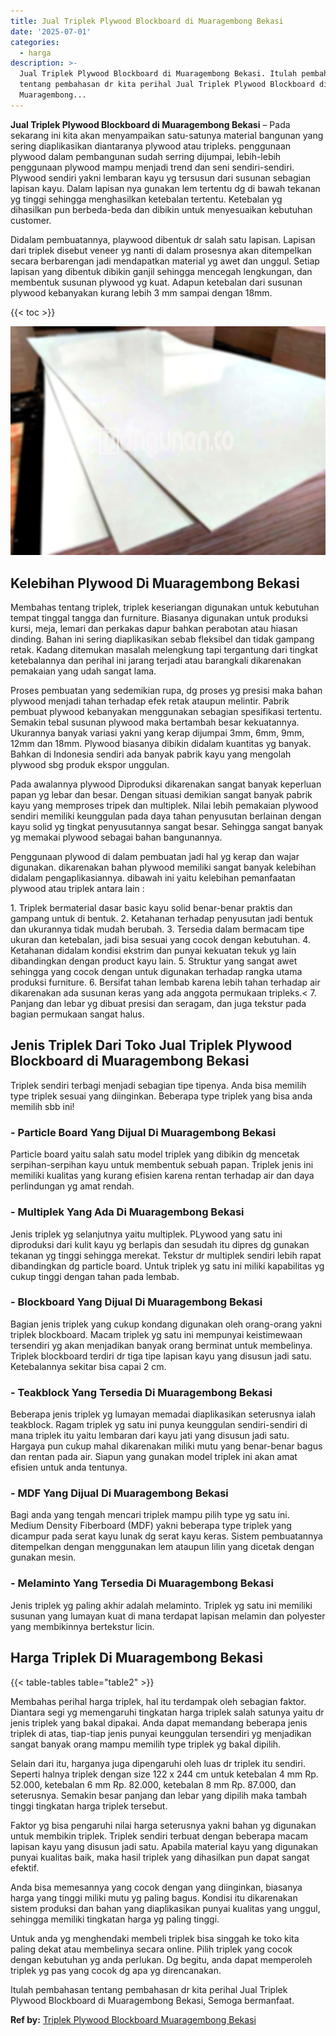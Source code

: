 ```yaml
---
title: Jual Triplek Plywood Blockboard di Muaragembong Bekasi
date: '2025-07-01'
categories:
  - harga
description: >-
  Jual Triplek Plywood Blockboard di Muaragembong Bekasi. Itulah pembahasan
  tentang pembahasan dr kita perihal Jual Triplek Plywood Blockboard di
  Muaragembong...
---
```


**Jual Triplek Plywood Blockboard di Muaragembong Bekasi** – Pada sekarang ini kita akan menyampaikan satu-satunya material bangunan yang sering diaplikasikan diantaranya plywood atau tripleks. penggunaan plywood dalam pembangunan sudah serring dijumpai, lebih-lebih penggunaan plywood mampu menjadi trend dan seni sendiri-sendiri. Plywood sendiri yakni lembaran kayu yg tersusun dari susunan sebagian lapisan kayu. Dalam lapisan nya gunakan lem tertentu dg di bawah tekanan yg tinggi sehingga menghasilkan ketebalan tertentu. Ketebalan yg dihasilkan pun berbeda-beda dan dibikin untuk menyesuaikan kebutuhan customer.

Didalam pembuatannya, playwood dibentuk dr salah satu lapisan. Lapisan dari triplek disebut veneer yg nanti di dalam prosesnya akan ditempelkan secara berbarengan jadi mendapatkan material yg awet dan unggul. Setiap lapisan yang dibentuk dibikin ganjil sehingga mencegah lengkungan, dan membentuk susunan plywood yg kuat. Adapun ketebalan dari susunan plywood kebanyakan kurang lebih 3 mm sampai dengan 18mm.

{{< toc >}}

![Jual Triplek Plywood Blockboard di Muaragembong Bekasi](/images/jual-triplek-murah-43.png)

## Kelebihan Plywood Di Muaragembong Bekasi

Membahas tentang triplek, triplek keseriangan digunakan untuk kebutuhan tempat tinggal tangga dan furniture. Biasanya digunakan untuk produksi kursi, meja, lemari dan perkakas dapur bahkan perabotan atau hiasan dinding. Bahan ini sering diaplikasikan sebab fleksibel dan tidak gampang retak. Kadang ditemukan masalah melengkung tapi tergantung dari tingkat ketebalannya dan perihal ini jarang terjadi atau barangkali dikarenakan pemakaian yang udah sangat lama.

Proses pembuatan yang sedemikian rupa, dg proses yg presisi maka bahan plywood menjadi tahan terhadap efek retak ataupun melintir. Pabrik pembuat plywood kebanyakan menggunakan sebagian spesifikasi tertentu. Semakin tebal susunan plywood maka bertambah besar kekuatannya. Ukurannya banyak variasi yakni yang kerap dijumpai 3mm, 6mm, 9mm, 12mm dan 18mm. Plywood biasanya dibikin didalam kuantitas yg banyak. Bahkan di Indonesia sendiri ada banyak pabrik kayu yang mengolah plywood sbg produk ekspor unggulan.

Pada awalannya plywood Diproduksi dikarenakan sangat banyak keperluan papan yg lebar dan besar. Dengan situasi demikian sangat banyak pabrik kayu yang memproses tripek dan multiplek. Nilai lebih pemakaian plywood sendiri memiliki keunggulan pada daya tahan penyusutan berlainan dengan kayu solid yg tingkat penyusutannya sangat besar. Sehingga sangat banyak yg memakai plywood sebagai bahan bangunannya.

Penggunaan plywood di dalam pembuatan jadi hal yg kerap dan wajar digunakan. dikarenakan bahan plywood memiliki sangat banyak kelebihan didalam pengaplikasiannya. dibawah ini yaitu kelebihan pemanfaatan plywood atau triplek antara lain :

1\. Triplek bermaterial dasar basic kayu solid benar-benar praktis dan gampang untuk di bentuk. 2. Ketahanan terhadap penyusutan jadi bentuk dan ukurannya tidak mudah berubah. 3. Tersedia dalam bermacam tipe ukuran dan ketebalan, jadi bisa sesuai yang cocok dengan kebutuhan. 4. Ketahanan didalam kondisi ekstrim dan punyai kekuatan tekuk yg lain dibandingkan dengan product kayu lain. 5. Struktur yang sangat awet sehingga yang cocok dengan untuk digunakan terhadap rangka utama produksi furniture. 6. Bersifat tahan lembab karena lebih tahan terhadap air dikarenakan ada susunan keras yang ada anggota permukaan tripleks.< 7. Panjang dan lebar yg dibuat presisi dan seragam, dan juga tekstur pada bagian permukaan sangat halus.

## Jenis Triplek Dari Toko Jual Triplek Plywood Blockboard di Muaragembong Bekasi

Triplek sendiri terbagi menjadi sebagian tipe tipenya. Anda bisa memilih type triplek sesuai yang diinginkan. Beberapa type triplek yang bisa anda memilih sbb ini!

### \- Particle Board Yang Dijual Di Muaragembong Bekasi

Particle board yaitu salah satu model triplek yang dibikin dg mencetak serpihan-serpihan kayu untuk membentuk sebuah papan. Triplek jenis ini memiliki kualitas yang kurang efisien karena rentan terhadap air dan daya perlindungan yg amat rendah.

### \- Multiplek Yang Ada Di Muaragembong Bekasi

Jenis triplek yg selanjutnya yaitu multiplek. PLywood yang satu ini diproduksi dari kulit kayu yg berlapis dan sesudah itu dipres dg gunakan tekanan yg tinggi sehingga merekat. Tekstur dr multiplek sendiri lebih rapat dibandingkan dg particle board. Untuk triplek yg satu ini miliki kapabilitas yg cukup tinggi dengan tahan pada lembab.

### \- Blockboard Yang Dijual Di Muaragembong Bekasi

Bagian jenis triplek yang cukup kondang digunakan oleh orang-orang yakni triplek blockboard. Macam triplek yg satu ini mempunyai keistimewaan tersendiri yg akan menjadikan banyak orang berminat untuk membelinya. Triplek blockboard terdiri dr tiga tipe lapisan kayu yang disusun jadi satu. Ketebalannya sekitar bisa capai 2 cm.

### \- Teakblock Yang Tersedia Di Muaragembong Bekasi

Beberapa jenis triplek yg lumayan memadai diaplikasikan seterusnya ialah teakblock. Ragam triplek yg satu ini punya keunggulan sendiri-sendiri di mana triplek itu yaitu lembaran dari kayu jati yang disusun jadi satu. Hargaya pun cukup mahal dikarenakan miliki mutu yang benar-benar bagus dan rentan pada air. Siapun yang gunakan model triplek ini akan amat efisien untuk anda tentunya.

### \- MDF Yang Dijual Di Muaragembong Bekasi

Bagi anda yang tengah mencari triplek mampu pilih type yg satu ini. Medium Density Fiberboard (MDF) yakni beberapa type triplek yang dicampur pada serat kayu lunak dg serat kayu keras. Sistem pembuatannya ditempelkan dengan menggunakan lem ataupun lilin yang dicetak dengan gunakan mesin.

### \- Melaminto Yang Tersedia Di Muaragembong Bekasi

Jenis triplek yg paling akhir adalah melaminto. Triplek yg satu ini memiliki susunan yang lumayan kuat di mana terdapat lapisan melamin dan polyester yang membikinnya bertekstur licin.

## Harga Triplek Di Muaragembong Bekasi

{{< table-tables table="table2" >}}

Membahas perihal harga triplek, hal itu terdampak oleh sebagian faktor. Diantara segi yg memengaruhi tingkatan harga triplek salah satunya yaitu dr jenis triplek yang bakal dipakai. Anda dapat memandang beberapa jenis triplek di atas, tiap-tiap jenis punyai keunggulan tersendiri yg menjadikan sangat banyak orang mampu memilih type triplek yg bakal dipilih.

Selain dari itu, harganya juga dipengaruhi oleh luas dr triplek itu sendiri. Seperti halnya triplek dengan size 122 x 244 cm untuk ketebalan 4 mm Rp. 52.000, ketebalan 6 mm Rp. 82.000, ketebalan 8 mm Rp. 87.000, dan seterusnya. Semakin besar panjang dan lebar yang dipilih maka tambah tinggi tingkatan harga triplek tersebut.

Faktor yg bisa pengaruhi nilai harga seterusnya yakni bahan yg digunakan untuk membikin triplek. Triplek sendiri terbuat dengan beberapa macam lapisan kayu yang disusun jadi satu. Apabila material kayu yang digunakan punyai kualitas baik, maka hasil triplek yang dihasilkan pun dapat sangat efektif.

Anda bisa memesannya yang cocok dengan yang diinginkan, biasanya harga yang tinggi miliki mutu yg paling bagus. Kondisi itu dikarenakan sistem produksi dan bahan yang diaplikasikan punyai kualitas yang unggul, sehingga memiliki tingkatan harga yg paling tinggi.

Untuk anda yg menghendaki membeli triplek bisa singgah ke toko kita paling dekat atau membelinya secara online. Pilih triplek yang cocok dengan kebutuhan yg anda perlukan. Dg begitu, anda dapat memperoleh triplek yg pas yang cocok dg apa yg direncanakan.

Itulah pembahasan tentang pembahasan dr kita perihal Jual Triplek Plywood Blockboard di Muaragembong Bekasi, Semoga bermanfaat.

**Ref by:** [Triplek Plywood Blockboard Muaragembong Bekasi](https://id.wikipedia.org/wiki/Triplek)
